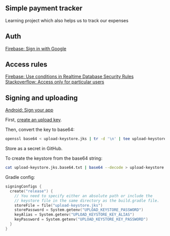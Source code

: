 ## Simple payment tracker

Learning project which also helps us to track our expenses

## Auth

[Firebase: Sign in with Google](https://firebase.google.com/docs/auth/android/google-signin#java)

## Access rules

[Firebase: Use conditions in Realtime Database Security Rules](https://firebase.google.com/docs/database/security/rules-conditions)
[Stackoverflow: Access only for particular users](https://stackoverflow.com/questions/47866419/firebase-database-rules-for-particular-user)

## Signing and uploading

[Android: Sign your app](https://developer.android.com/studio/publish/app-signing)

First, [create an upload key](https://developer.android.com/studio/publish/app-signing#generate-key).

Then, convert the key to base64:

```bash
openssl base64 < upload-keystore.jks | tr -d '\n' | tee upload-keystore.jks.base64.txt
```

Store as a secret in GitHub.

To create the keystore from the base64 string:

```bash
cat upload-keystore.jks.base64.txt | base64 --decode > upload-keystore.jks
```

Gradle config:

```kotlin
signingConfigs {
  create("release") {
    // You need to specify either an absolute path or include the
    // keystore file in the same directory as the build.gradle file.
    storeFile = file("upload-keystore.jks")
    storePassword = System.getenv("UPLOAD_KEYSTORE_PASSWORD")
    keyAlias = System.getenv("UPLOAD_KEYSTORE_KEY_ALIAS")
    keyPassword = System.getenv("UPLOAD_KEYSTORE_KEY_PASSWORD")
  }
}
```